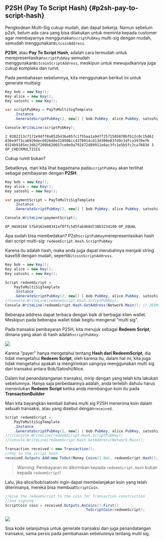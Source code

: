 ## P2SH \(Pay To Script Hash\) {#p2sh-pay-to-script-hash}

Pengkodean Multi-Sig cukup mudah, dan dapat bekerja. Namun sebelum p2sh, belum ada cara yang bisa dilakukan untuk meminta kepada customer agar membayarnya menggunakan`scriptPubKey` multi-sig dengan mudah, semudah menggunakan`BitcoinAddress`.

**P2SH**, atau **Pay To Script Hash**, adalah cara termudah untuk merepresentasikan`scriptPubKey` semudah menggunakan`BitcoinScriptAddress`, meskipun untuk mewujudkannya juga cukup kompleks dan rumit.

Pada pembahasan sebelumnya, kita menggunakan berikut ini untuk generate multisig:

```cs
Key bob = new Key();
Key alice = new Key();
Key satoshi = new Key();

var scriptPubKey = PayToMultiSigTemplate
    .Instance
    .GenerateScriptPubKey(2, new[] { bob.PubKey, alice.PubKey, satoshi.PubKey });

Console.WriteLine(scriptPubKey);
```

```
2 0282213c7172e9dff8a852b436a957c1f55aa1a947f2571585870bfb12c0c15d61 036e9f73ca6929dec6926d8e319506cc4370914cd13d300e83fd9c3dfca3970efb 0324b9185ec3db2f209b620657ce0e9a792472d89911e0ac3fc1e5b5fc2ca7683d 3 OP_CHECKMULTISIG
```

Cukup rumit bukan?

Sebaliknya, mari kita lihat bagaimana pada`scriptPubKey` akan terlihat sebagai pembayaran dengan **P2SH**.

```cs
Key bob = new Key();
Key alice = new Key();
Key satoshi = new Key();

var paymentScript = PayToMultiSigTemplate
    .Instance
    .GenerateScriptPubKey(2, new[] { bob.PubKey, alice.PubKey, satoshi.PubKey }).PaymentScript;

Console.WriteLine(paymentScript);
```

```
OP_HASH160 57b4162e00341af0ffc5d5fab468d738b3234190 OP_EQUAL
```

Apa sudah bisa membedakan? P2sh`scriptPubKey`merepresentasikan hash dari script multi-sig: `redeemScript.Hash.ScriptPubKey`

Karena itu adalah hash, maka anda juga dapat merubahnya menjadi string base58 dengan mudah, seperti`BitcoinScriptAddress`.

```cs
Key bob = new Key();
Key alice = new Key();
Key satoshi = new Key();

Script redeemScript =
    PayToMultiSigTemplate
    .Instance
    .GenerateScriptPubKey(2, new[] { bob.PubKey, alice.PubKey, satoshi.PubKey });
//Console.WriteLine(redeemScript.Hash.ScriptPubKey);
Console.WriteLine(redeemScript.Hash.GetAddress(Network.Main)); // 3E6RvwLNfkH6PyX3bqoVGKzrx2AqSJFhjo
```

Beberapa address dapat terbaca dengan baik di berbagai klien wallet. Meskipun pada beberapa wallet tidak begitu mengenal “multi sig”.

Pada transaksi pembayaran P2SH, kita merujuk sebagai **Redeem Script**, dimana yang akan di hash adalah`scriptPubKey`.

![](../assets/RedeemScript.png)

Karena "payer" hanya mengetahui tentang **Hash dari RedeemScript**, dia tidak mengetahui **Redeem Script**, oleh karena itu, dalam hal ini, kita juga tidak mengetahui apakah ia mengirimkan uangnya menggunakan multi sig dari transaksi antara Bob\/Satoshi\/Alice.

Dalam hal penandatanganan transaksi, mirip dengan yang telah kita lakukan sebelumnya. Hanya saja perbedaannya adalah, anda terlebih dahulu harus menentukan **Redeem Script** ketika anda membangun koin itu pada **TransactionBuilder**

Mari kita bayangkan kembali bahwa multi sig P2SH menerima koin dalam sebuah transaksi, atau yang disebut dengan`received`.

```cs
Script redeemScript =
    PayToMultiSigTemplate
    .Instance
    .GenerateScriptPubKey(2, new[] { bob.PubKey, alice.PubKey, satoshi.PubKey });
////Console.WriteLine(redeemScript.Hash.ScriptPubKey);
//Console.WriteLine(redeemScript.Hash.GetAddress(Network.Main));

Transaction received = new Transaction();
//Pay to the script hash
received.Outputs.Add(new TxOut(Money.Coins(1.0m), redeemScript.Hash));
```

> Warning: Pembayaran ini dikirimkan kepada `redeemScript.Hash` bukan kepada `redeemScript`!

Lalu, jika alice\/bob\/satoshi ingin dapat membelanjakan koin yang telah diterimanya, mereka bisa membuat`ScriptCoin`.

```cs
//Give the redeemScript to the coin for Transaction construction
//and signing
ScriptCoin coin = received.Outputs.AsCoins().First()
                                    .ToScriptCoin(redeemScript);
```

![](../assets/ScriptCoin.png)

Sisa kode selanjutnya untuk generate transaksi dan juga penandatangan transaksi, sama persis pada pembahasan sebelumnya tentang multi sig.

